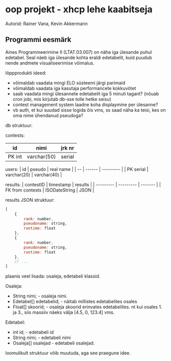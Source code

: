 # oop projekt - xhcp lehe kaabitseja

Autorid: Rainer Vana, Kevin Akkermann

## Programmi eesmärk

Aines Programmeerimine II (LTAT.03.007) on näha iga ülesande puhul edetabel. Seal näeb iga ülesande kohta eraldi edetabelit, kuid puudub nende andmete visualiseerimise võimalus. 

lõppprodukti ideed:

* võimaldab vaadata mingi ELO süsteemi järgi parimaid
* võimaldab vaadata iga kasutaja performancete kokkuvõtet
* saab vaadata mingi ülesannete edetabelit iga 5 minuti tagant? (nõuab cron jobi, mis kirjutab db-sse tolle hetke seisu)
* contest management system laadne koha displaymine per ülesanne?
* vb auth, et kui suudad sisse logida õis vms, ss saad näha ka teisi, kes on oma nime ühendanud pseudoga?

db struktuur:

contests:

| id | nimi | jrk nr |
| -- | ---- | ------ |
| PK int | varchar(50) | serial |

users: 
| id | pseudo | real name |
| -- | ------ | --------- |
| PK serial | varchar(20) | varchar(40) |

results:
| contestID | timestamp | results |
| --------- | --------- | ------- |
| FK from contests | ISODateString | JSON | 

results JSON struktuur:
```js
[
    {
        rank: number,
        pseudoname: string,
        runtime: float
    },
    {
        rank: number,
        pseudoname: string,
        runtime: float
    },
    // ...
]

```

plaanis veel lisada:
osaleja, edetabeli klassid.


Osaleja:
* String nimi;             - osaleja nimi.
* Edetabel[] edetabelid;   - näitab millistes edetabelites osales
* Float[] skoorid;         - osaleja skoorid erinvates edetabelites. nt kui osales 1. ja 3., siis massiiv näeks välja [4.5, 0, 123.4] vms.


Edetabel:
* int id;              - edetabeli id
* String nimi;         - edetabeli nimi
* Osaleja[] osalejad   - edetabeli osalejad.


loomulikult struktuur võib muutuda, aga see praegune idee.

